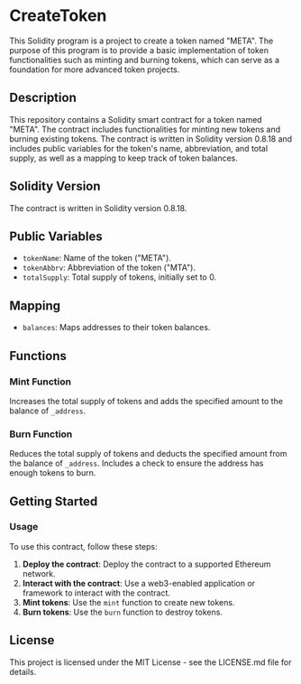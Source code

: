 # CreateToken
This Solidity program is a project to create a token named "META". The purpose of this program is to provide a basic implementation of token functionalities such as minting and burning tokens, which can serve as a foundation for more advanced token projects.

## Description
This repository contains a Solidity smart contract for a token named "META". The contract includes functionalities for minting new tokens and burning existing tokens. The contract is written in Solidity version 0.8.18 and includes public variables for the token's name, abbreviation, and total supply, as well as a mapping to keep track of token balances.

## Solidity Version
The contract is written in Solidity version 0.8.18.

## Public Variables
- `tokenName`: Name of the token ("META").
- `tokenAbbrv`: Abbreviation of the token ("MTA").
- `totalSupply`: Total supply of tokens, initially set to 0.

## Mapping
- `balances`: Maps addresses to their token balances.

## Functions

### Mint Function
Increases the total supply of tokens and adds the specified amount to the balance of `_address`.

### Burn Function
Reduces the total supply of tokens and deducts the specified amount from the balance of `_address`. Includes a check to ensure the address has enough tokens to burn.

## Getting Started

### Usage
To use this contract, follow these steps:
1. **Deploy the contract**: Deploy the contract to a supported Ethereum network.
2. **Interact with the contract**: Use a web3-enabled application or framework to interact with the contract.
3. **Mint tokens**: Use the `mint` function to create new tokens.
4. **Burn tokens**: Use the `burn` function to destroy tokens.


## License
This project is licensed under the MIT License - see the LICENSE.md file for details.
